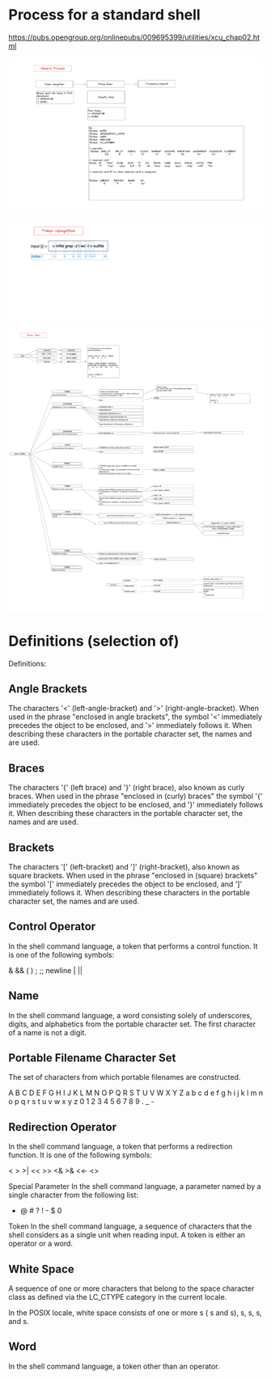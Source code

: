 
# Process for a standard shell

https://pubs.opengroup.org/onlinepubs/009695399/utilities/xcu_chap02.html

![General process](image.png)


![Token recognition](image-1.png)


![Parse Token](image-2.png)

# Definitions (selection of)
Definitions:


## Angle Brackets
The characters '<' (left-angle-bracket) and '>' (right-angle-bracket). When used in the phrase "enclosed in angle brackets", the symbol '<' immediately precedes the object to be enclosed, and '>' immediately follows it. When describing these characters in the portable character set, the names <less-than-sign> and <greater-than-sign> are used.

## Braces
The characters '{' (left brace) and '}' (right brace), also known as curly braces. When used in the phrase "enclosed in (curly) braces" the symbol '{' immediately precedes the object to be enclosed, and '}' immediately follows it. When describing these characters in the portable character set, the names <left-brace> and <right-brace> are used.

## Brackets
The characters '[' (left-bracket) and ']' (right-bracket), also known as square brackets. When used in the phrase "enclosed in (square) brackets" the symbol '[' immediately precedes the object to be enclosed, and ']' immediately follows it. When describing these characters in the portable character set, the names <left-square-bracket> and <right-square-bracket> are used.

## Control Operator
In the shell command language, a token that performs a control function. It is one of the following symbols:

&   &&   (   )   ;   ;;   newline   |   ||


## Name
In the shell command language, a word consisting solely of underscores, digits, and alphabetics from the portable character set. The first character of a name is not a digit.

## Portable Filename Character Set
The set of characters from which portable filenames are constructed.

A B C D E F G H I J K L M N O P Q R S T U V W X Y Z
a b c d e f g h i j k l m n o p q r s t u v w x y z
0 1 2 3 4 5 6 7 8 9 . _ -


## Redirection Operator
In the shell command language, a token that performs a redirection function. It is one of the following symbols:

<     >     >|     <<     >>     <&     >&     <<-     <>

Special Parameter
In the shell command language, a parameter named by a single character from the following list:

*   @   #   ?   !   -   $   0


Token
In the shell command language, a sequence of characters that the shell considers as a single unit when reading input. A token is either an operator or a word.

## White Space
A sequence of one or more characters that belong to the space character class as defined via the LC_CTYPE category in the current locale.

In the POSIX locale, white space consists of one or more <blank>s ( <space>s and <tab>s), <newline>s, <carriage-return>s, <form-feed>s, and <vertical-tab>s.

## Word
In the shell command language, a token other than an operator.